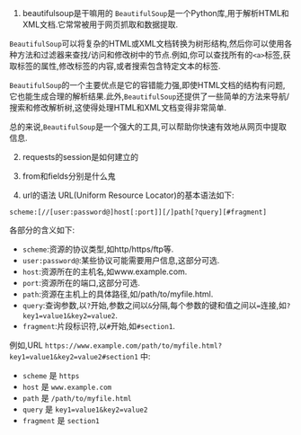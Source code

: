 1. beautifulsoup是干嘛用的
`BeautifulSoup`是一个Python库,用于解析HTML和XML文档.它常常被用于网页抓取和数据提取.

`BeautifulSoup`可以将复杂的HTML或XML文档转换为树形结构,然后你可以使用各种方法和过滤器来查找/访问和修改树中的节点.例如,你可以查找所有的`<a>`标签,获取标签的属性,修改标签的内容,或者搜索包含特定文本的标签.

`BeautifulSoup`的一个主要优点是它的容错能力强,即使HTML文档的结构有问题,它也能生成合理的解析结果.此外,`BeautifulSoup`还提供了一些简单的方法来导航/搜索和修改解析树,这使得处理HTML和XML文档变得非常简单.

总的来说,`BeautifulSoup`是一个强大的工具,可以帮助你快速有效地从网页中提取信息.

2. requests的session是如何建立的

4. from和fields分别是什么鬼

5. url的语法
URL(Uniform Resource Locator)的基本语法如下:

```
scheme:[//[user:password@]host[:port]][/]path[?query][#fragment]
```

各部分的含义如下:

- `scheme`:资源的协议类型,如http/https/ftp等.
- `user:password@`:某些协议可能需要用户信息,这部分可选.
- `host`:资源所在的主机名,如www.example.com.
- `port`:资源所在的端口,这部分可选.
- `path`:资源在主机上的具体路径,如/path/to/myfile.html.
- `query`:查询参数,以`?`开始,参数之间以`&`分隔,每个参数的键和值之间以`=`连接,如`?key1=value1&key2=value2`.
- `fragment`:片段标识符,以`#`开始,如`#section1`.

例如,URL `https://www.example.com/path/to/myfile.html?key1=value1&key2=value2#section1` 中:

- `scheme` 是 `https`
- `host` 是 `www.example.com`
- `path` 是 `/path/to/myfile.html`
- `query` 是 `key1=value1&key2=value2`
- `fragment` 是 `section1`